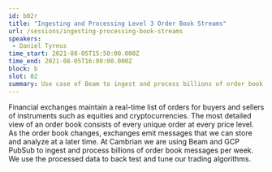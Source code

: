 ```yaml
---
id: b02r
title: "Ingesting and Processing Level 3 Order Book Streams"
url: /sessions/ingesting-processing-book-streams
speakers:
 - Daniel Tyreus
time_start: 2021-08-05T15:50:00.000Z
time_end: 2021-08-05T16:00:00.000Z
block: b
slot: 02
summary: Use case of Beam to ingest and process billions of order book messages for cryptocurrency.
---
```


Financial exchanges maintain a real-time list of orders for buyers and sellers of instruments such as equities and cryptocurrencies. The most detailed view of an order book consists of every unique order at every price level. As the order book changes, exchanges emit messages that we can store and analyze at a later time. At Cambrian we are using Beam and GCP PubSub to ingest and process billions of order book messages per week. We use the processed data to back test and tune our trading algorithms.
